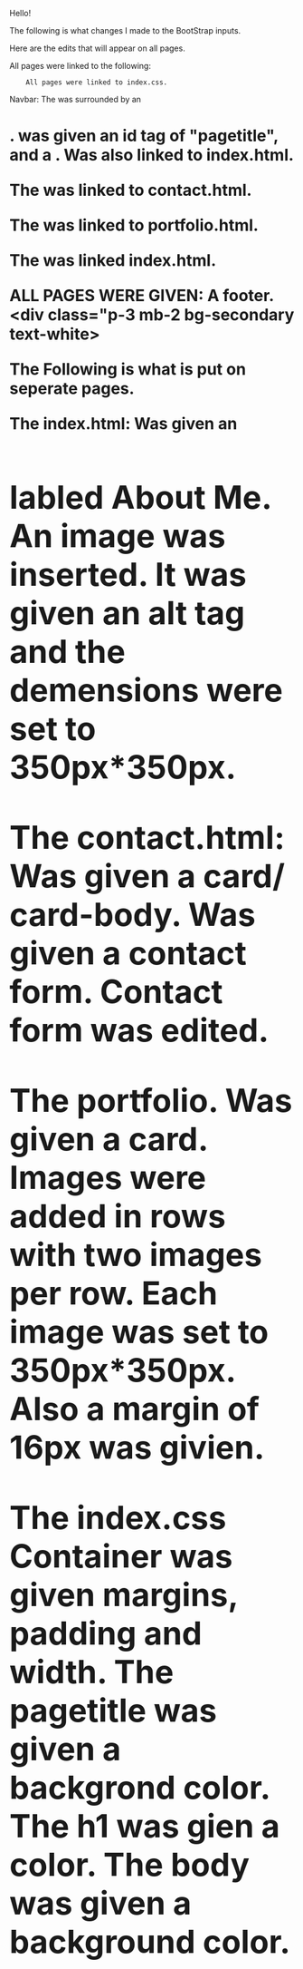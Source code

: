 Hello! 

The following is what changes I made to the BootStrap inputs.

Here are the edits that will appear on all pages.

All pages were linked to the following:
<link rel="stylesheet" href="https://cdn.jsdelivr.net/npm/bootstrap@4.5.3/dist/css/bootstrap.min.css"
        integrity="sha384-TX8t27EcRE3e/ihU7zmQxVncDAy5uIKz4rEkgIXeMed4M0jlfIDPvg6uqKI2xXr2" crossorigin="anonymous">
    <script src="https://code.jquery.com/jquery-3.5.1.slim.min.js"
        integrity="sha384-DfXdz2htPH0lsSSs5nCTpuj/zy4C+OGpamoFVy38MVBnE+IbbVYUew+OrCXaRkfj"
        crossorigin="anonymous"></script>
    <script src="https://cdn.jsdelivr.net/npm/bootstrap@4.5.3/dist/js/bootstrap.bundle.min.js"
        integrity="sha384-ho+j7jyWK8fNQe+A12Hb8AhRq26LrZ/JpcUGGOn+Y7RsweNrtN/tE3MoK7ZeZDyx"
        crossorigin="anonymous"></script>

        All pages were linked to index.css.


Navbar:
The <a> was surrounded by an <h1>. <a class="navbar-brand"> was given an id tag of "pagetitle", and a <strong>.
Was also linked to index.html.

The <a class="navlink"> was linked to contact.html.

The <a class="navlink"> was linked to portfolio.html.

The <a class="navlink"> was linked index.html.

ALL PAGES WERE GIVEN: 
A footer. <div class="p-3 mb-2 bg-secondary text-white>

The Following is what is put on seperate pages.

The index.html:
Was given an <h1> labled About Me.
An image was inserted. It was given an alt tag and the demensions were set to 350px*350px.

The contact.html:
Was given a card/ card-body.
Was given a contact form.
Contact form was edited.


The portfolio.
Was given a card.
Images were added in rows with two images per row.
Each image was set to 350px*350px.
Also a margin of 16px was givien.

The index.css
Container was given margins, padding and width.
The pagetitle was given a backgrond color.
The h1 was gien a color.
The body  was given a background color.






